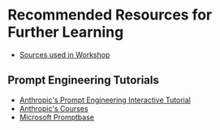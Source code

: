 # Recommended Resources for Further Learning

- [Sources used in Workshop](sources.html)


## Prompt Engineering Tutorials
- [Anthropic's Prompt Engineering Interactive Tutorial](https://github.com/anthropics/prompt-eng-interactive-tutorial)
- [Anthropic's Courses](https://github.com/anthropics/courses/)
- [Microsoft Promptbase](ttps://github.com/microsoft/promptbase/)


